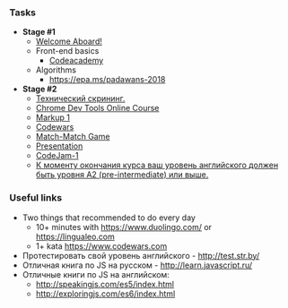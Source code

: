 ### Tasks

- **Stage #1**
  * [Welcome Aboard!](https://github.com/rolling-scopes-school/tasks/blob/2017-Q3/tasks/welcome-aboard.md)
  * Front-end basics
    * [Codeacademy](https://github.com/rolling-scopes-school/tasks/blob/2017-Q3/tasks/Codecademy_HTML_CSS_Course.md)
  * Algorithms
    * https://epa.ms/padawans-2018
- **Stage #2**
  * [Технический скрининг.](https://github.com/rolling-scopes-school/tasks/blob/2018-Q1/tasks/technical-screening.md)
  * [Chrome Dev Tools Online Course](https://www.codeschool.com/courses/discover-devtools)
  * [Markup 1](https://github.com/rolling-scopes-school/tasks/blob/2018-Q1/tasks/markup-1.md)
  * [Codewars](https://github.com/rolling-scopes-school/tasks/blob/2018-Q1/tasks/codewars.md)
  * [Match-Match Game](https://github.com/rolling-scopes-school/tasks/blob/2018-Q1/tasks/match-match-game.md)
  * [Presentation](https://github.com/rolling-scopes-school/tasks/blob/2018-Q1/tasks/presentation.md)
  * [CodeJam-1](https://github.com/rolling-scopes-school/tasks/blob/2018-Q1/tasks/make.md)
  * [К моменту окончания курса ваш уровень английского должен быть уровня A2 (pre-intermediate) или выше.](https://github.com/rolling-scopes-school/tasks/blob/2017-Q3/tasks/english.md)

### Useful links
  * Two things that recommended to do every day
    * 10+ minutes with https://www.duolingo.com/ or https://lingualeo.com
    * 1+ kata https://www.codewars.com
  * Протестировать свой уровень английского - http://test.str.by/
  * Отличная книга по JS на русском - http://learn.javascript.ru/
  * Отличные книги по JS на английском:
     * http://speakingjs.com/es5/index.html
     * http://exploringjs.com/es6/index.html
